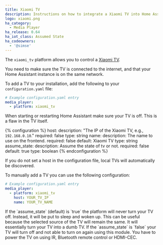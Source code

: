 ```yaml
---
title: Xiaomi TV
description: Instructions on how to integrate a Xiaomi TV into Home Assistant.
logo: xiaomi.png
ha_category:
  - Media Player
ha_release: 0.64
ha_iot_class: Assumed State
ha_codeowners:
  - '@simse'
---
```


The `xiaomi_tv` platform allows you to control a [Xiaomi TV](https://www.mi.com/en/mitv3s/65flat/).

You need to make sure the TV is connected to the internet, and that your Home Assistant instance is on the same network.

To add a TV to your installation, add the following to your `configuration.yaml` file:

```yaml
# Example configuration.yaml entry
media_player:
  - platform: xiaomi_tv
```

<div class='note warning'>
When starting or restarting Home Assistant make sure your TV is off. This is a flaw in the TV itself.
</div>

{% configuration %}
host:
  description: "The IP of the Xiaomi TV, e.g., `192.168.0.10`."
  required: false
  type: string
name:
  description: The name to use on the frontend.
  required: false
  default: Xiaomi TV
  type: string
assume_state:
  description: Assume the state of tv or not.
  required: false
  default: true
  type: boolean
{% endconfiguration %}

If you do not set a host in the configuration file, local TVs will automatically be discovered.

To manually add a TV you can use the following configuration:

```yaml
# Example configuration.yaml entry
media_player:
  - platform: xiaomi_tv
    host: YOUR_TV_IP
    name: YOUR_TV_NAME
```

<div class='note info'>
If the `assume_state` (default) is `true` the platform will never turn your TV off. Instead, it will be put to sleep and woken up. This can be useful because the selected source of the TV will remain the same. It will essentially turn your TV into a dumb TV.
If the `assume_state` is `false` your TV will turn off and not able to turn on again using this module. You have to power the TV on using IR, Bluetooth remote control or HDMI-CEC.
</div>
